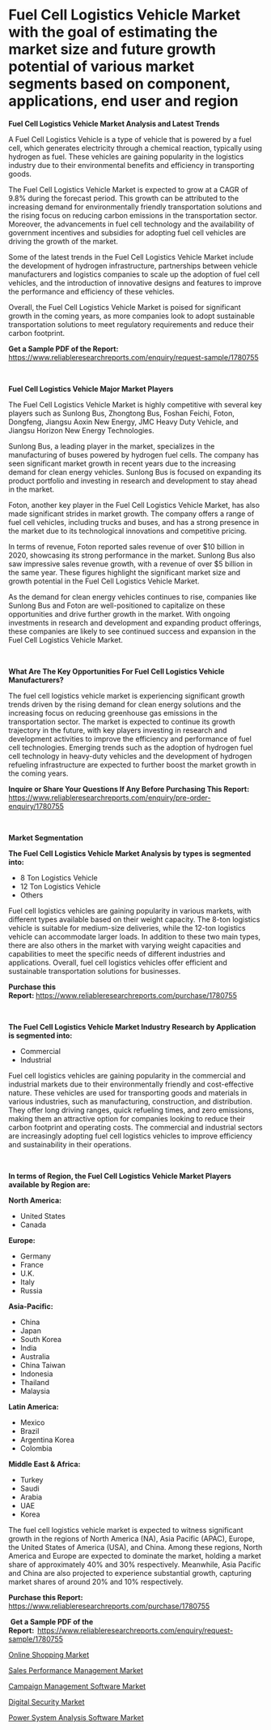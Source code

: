 <p><h1>Fuel Cell Logistics Vehicle Market with the goal of estimating the market size and future growth potential of various market segments based on component, applications, end user and region</h1></p><p><strong>Fuel Cell Logistics Vehicle Market Analysis and Latest Trends</strong></p>
<p><p>A Fuel Cell Logistics Vehicle is a type of vehicle that is powered by a fuel cell, which generates electricity through a chemical reaction, typically using hydrogen as fuel. These vehicles are gaining popularity in the logistics industry due to their environmental benefits and efficiency in transporting goods.</p><p>The Fuel Cell Logistics Vehicle Market is expected to grow at a CAGR of 9.8% during the forecast period. This growth can be attributed to the increasing demand for environmentally friendly transportation solutions and the rising focus on reducing carbon emissions in the transportation sector. Moreover, the advancements in fuel cell technology and the availability of government incentives and subsidies for adopting fuel cell vehicles are driving the growth of the market.</p><p>Some of the latest trends in the Fuel Cell Logistics Vehicle Market include the development of hydrogen infrastructure, partnerships between vehicle manufacturers and logistics companies to scale up the adoption of fuel cell vehicles, and the introduction of innovative designs and features to improve the performance and efficiency of these vehicles.</p><p>Overall, the Fuel Cell Logistics Vehicle Market is poised for significant growth in the coming years, as more companies look to adopt sustainable transportation solutions to meet regulatory requirements and reduce their carbon footprint.</p></p>
<p><strong>Get a Sample PDF of the Report:&nbsp;</strong> <a href="https://www.reliableresearchreports.com/enquiry/request-sample/1780755">https://www.reliableresearchreports.com/enquiry/request-sample/1780755</a></p>
<p>&nbsp;</p>
<p><strong>Fuel Cell Logistics Vehicle Major Market Players</strong></p>
<p><p>The Fuel Cell Logistics Vehicle Market is highly competitive with several key players such as Sunlong Bus, Zhongtong Bus, Foshan Feichi, Foton, Dongfeng, Jiangsu Aoxin New Energy, JMC Heavy Duty Vehicle, and Jiangsu Horizon New Energy Technologies.</p><p>Sunlong Bus, a leading player in the market, specializes in the manufacturing of buses powered by hydrogen fuel cells. The company has seen significant market growth in recent years due to the increasing demand for clean energy vehicles. Sunlong Bus is focused on expanding its product portfolio and investing in research and development to stay ahead in the market.</p><p>Foton, another key player in the Fuel Cell Logistics Vehicle Market, has also made significant strides in market growth. The company offers a range of fuel cell vehicles, including trucks and buses, and has a strong presence in the market due to its technological innovations and competitive pricing.</p><p>In terms of revenue, Foton reported sales revenue of over $10 billion in 2020, showcasing its strong performance in the market. Sunlong Bus also saw impressive sales revenue growth, with a revenue of over $5 billion in the same year. These figures highlight the significant market size and growth potential in the Fuel Cell Logistics Vehicle Market.</p><p>As the demand for clean energy vehicles continues to rise, companies like Sunlong Bus and Foton are well-positioned to capitalize on these opportunities and drive further growth in the market. With ongoing investments in research and development and expanding product offerings, these companies are likely to see continued success and expansion in the Fuel Cell Logistics Vehicle Market.</p></p>
<p>&nbsp;</p>
<p><strong>What Are The Key Opportunities For Fuel Cell Logistics Vehicle Manufacturers?</strong></p>
<p><p>The fuel cell logistics vehicle market is experiencing significant growth trends driven by the rising demand for clean energy solutions and the increasing focus on reducing greenhouse gas emissions in the transportation sector. The market is expected to continue its growth trajectory in the future, with key players investing in research and development activities to improve the efficiency and performance of fuel cell technologies. Emerging trends such as the adoption of hydrogen fuel cell technology in heavy-duty vehicles and the development of hydrogen refueling infrastructure are expected to further boost the market growth in the coming years.</p></p>
<p><strong>Inquire or Share Your Questions If Any Before Purchasing This Report:</strong> <a href="https://www.reliableresearchreports.com/enquiry/pre-order-enquiry/1780755">https://www.reliableresearchreports.com/enquiry/pre-order-enquiry/1780755</a></p>
<p>&nbsp;</p>
<p><strong>Market Segmentation</strong></p>
<p><strong>The Fuel Cell Logistics Vehicle Market Analysis by types is segmented into:</strong></p>
<p><ul><li>8 Ton Logistics Vehicle</li><li>12 Ton Logistics Vehicle</li><li>Others</li></ul></p>
<p><p>Fuel cell logistics vehicles are gaining popularity in various markets, with different types available based on their weight capacity. The 8-ton logistics vehicle is suitable for medium-size deliveries, while the 12-ton logistics vehicle can accommodate larger loads. In addition to these two main types, there are also others in the market with varying weight capacities and capabilities to meet the specific needs of different industries and applications. Overall, fuel cell logistics vehicles offer efficient and sustainable transportation solutions for businesses.</p></p>
<p><strong>Purchase this Report:&nbsp;</strong><a href="https://www.reliableresearchreports.com/purchase/1780755">https://www.reliableresearchreports.com/purchase/1780755</a></p>
<p>&nbsp;</p>
<p><strong>The Fuel Cell Logistics Vehicle Market Industry Research by Application is segmented into:</strong></p>
<p><ul><li>Commercial</li><li>Industrial</li></ul></p>
<p><p>Fuel cell logistics vehicles are gaining popularity in the commercial and industrial markets due to their environmentally friendly and cost-effective nature. These vehicles are used for transporting goods and materials in various industries, such as manufacturing, construction, and distribution. They offer long driving ranges, quick refueling times, and zero emissions, making them an attractive option for companies looking to reduce their carbon footprint and operating costs. The commercial and industrial sectors are increasingly adopting fuel cell logistics vehicles to improve efficiency and sustainability in their operations.</p></p>
<p>&nbsp;</p>
<p><strong>In terms of Region, the Fuel Cell Logistics Vehicle Market Players available by Region are:</strong></p>
<p>
    <p> <strong> North America: </strong>
        <ul>
            <li>United States</li>
            <li>Canada</li>
        </ul>
        </p> 
    <p> <strong> Europe: </strong>
        <ul>
            <li>Germany</li>
            <li>France</li>
            <li>U.K.</li>
            <li>Italy</li>
            <li>Russia</li>
        </ul>
        </p> 
    <p> <strong> Asia-Pacific: </strong>
        <ul>
            <li>China</li>
            <li>Japan</li>
            <li>South Korea</li>
            <li>India</li>
            <li>Australia</li>
            <li>China Taiwan</li>
            <li>Indonesia</li>
            <li>Thailand</li>
            <li>Malaysia</li>
        </ul>
        </p> 
    <p> <strong> Latin America: </strong>
        <ul>
            <li>Mexico</li>
            <li>Brazil</li>
            <li>Argentina Korea</li>
            <li>Colombia</li>
        </ul>
        </p> 
    <p> <strong> Middle East & Africa: </strong>
        <ul>
            <li>Turkey</li>
            <li>Saudi</li>
            <li>Arabia</li>
            <li>UAE</li>
            <li>Korea</li>
        </ul>
    </p>
    </p>
<p><p>The fuel cell logistics vehicle market is expected to witness significant growth in the regions of North America (NA), Asia Pacific (APAC), Europe, the United States of America (USA), and China. Among these regions, North America and Europe are expected to dominate the market, holding a market share of approximately 40% and 30% respectively. Meanwhile, Asia Pacific and China are also projected to experience substantial growth, capturing market shares of around 20% and 10% respectively.</p></p>
<p><strong>Purchase this Report: </strong><a href="https://www.reliableresearchreports.com/purchase/1780755">https://www.reliableresearchreports.com/purchase/1780755</a></p>
<p>&nbsp;<strong>Get a Sample PDF of the Report:&nbsp;&nbsp;</strong><a href="https://www.reliableresearchreports.com/enquiry/request-sample/1780755">https://www.reliableresearchreports.com/enquiry/request-sample/1780755</a></p>
<p><strong></strong></p>
<p><p><a href="https://medium.com/@janrussell6445/online-shopping-market-competitive-analysis-market-trends-and-forecast-to-2031-b904e079b0e8">Online Shopping Market</a></p><p><a href="https://medium.com/@fernjenkins4565/sales-performance-management-market-outlook-industry-overview-and-forecast-2024-to-2031-4afd0e8eb4b3">Sales Performance Management Market</a></p><p><a href="https://medium.com/@fernjenkins4565/campaign-management-software-market-share-evolution-and-market-growth-trends-2024-2031-11ae7048f067">Campaign Management Software Market</a></p><p><a href="https://medium.com/@aleenstokes34346/digital-security-market-size-and-market-trends-complete-industry-overview-2024-to-2031-8086a1cc3041">Digital Security Market</a></p><p><a href="https://medium.com/@aleenstokes34346/power-system-analysis-software-market-exploring-market-share-market-trends-and-future-growth-f25de44d7bfd">Power System Analysis Software Market</a></p></p>